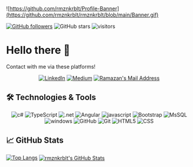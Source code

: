 ![https://github.com/rmznkrblt/Profile-Banner](https://github.com/rmznkrblt/rmznkrblt/blob/main/Banner.gif)

[![GitHub followers](https://img.shields.io/github/followers/rmznkrblt?style=social)](https://github.com/rmznkrblt?tab=followers)
![GitHub stars](https://img.shields.io/github/stars/rmznkrblt?style=social)
![visitors](https://visitor-badge.laobi.icu/badge?page_id=rmznkrblt.rmznkrblt)

# Hello there 👋

Contact with me via these platforms!

<p align="center">
<a href="https://www.linkedin.com/in/ramazankarabulut/"><img alt="LinkedIn" src="https://img.shields.io/badge/linkedin%20-%230077B5.svg?&style=for-the-badge&logo=linkedin&logoColor=white"/></a>
<a href="https://www.linkedin.com/in/ramazankarabulut/"><img alt="Medium" src="https://img.shields.io/badge/medium%20-black.svg?&style=for-the-badge&logo=medium&logoColor=white"/></a>
  <a href="mailto:r.karabulut@outlook.com.tr" target="_blank" rel="nofollow"><img alt="Ramazan's Mail Address" src="https://img.shields.io/badge/Gmail-D14836?style=for-the-badge&logo=gmail&logoColor=white" /></a></p>



## 🛠 Technologies & Tools 
<p align="center">
<img alt="c#" src="https://img.shields.io/badge/C%23-239120?style=for-the-badge&logo=c-sharp&logoColor=white"></img>
<img alt="TypeScript" src="https://img.shields.io/badge/typescript%20-%23007ACC.svg?&style=for-the-badge&logo=typescript&logoColor=white"/>
<img alt=".net" src="https://img.shields.io/badge/.NET-5C2D91?style=for-the-badge&logo=.net&logoColor=white"></img>
<img alt="Angular" src="https://img.shields.io/badge/angular%20-%23DD0031.svg?&style=for-the-badge&logo=angular&logoColor=white"/>
<img alt="javascript" src="https://img.shields.io/badge/javascript-f0db4f?style=for-the-badge&logo=javascript&logoColor=323330 "></img>
<img alt="Bootstrap" src="https://img.shields.io/badge/bootstrap%20-%23563D7C.svg?&style=for-the-badge&logo=bootstrap&logoColor=white"/>
<img alt="MsSQL" src="https://img.shields.io/badge/Microsoft_SQL_Server-CC2927?style=for-the-badge&logo=microsoft-sql-server&logoColor=white"></img>
<img alt="windows" src="https://img.shields.io/badge/Windows-0078D6?style=for-the-badge&logo=windows&logoColor=white"></img>
<img alt="GitHub" src="https://img.shields.io/badge/github%20-%23121011.svg?&style=for-the-badge&logo=github&logoColor=white"/>
<img alt="Git" src="https://img.shields.io/badge/git%20-%23F05033.svg?&style=for-the-badge&logo=git&logoColor=white"/>
<img alt="HTML5" src="https://img.shields.io/badge/html5%20-%23E34F26.svg?&style=for-the-badge&logo=html5&logoColor=white"/>
<img alt="CSS" src="https://img.shields.io/badge/css%20-%231572B6.svg?&style=for-the-badge&logo=css3&logoColor=white"/></p>

## &#x1f4c8; GitHub Stats
[![Top Langs](https://github-readme-stats.vercel.app/api/top-langs/?username=rmznkrblt&layout=compact)](https://github.com/anuraghazra/github-readme-stats)
<a href="https://github.com/rmznkrblt/rmznkrblt"> <img align="center" src="https://github-readme-stats.vercel.app/api?username=rmznkrblt&show_icons=true&line_height=27&count_private=true&title_color=6aa6f8&text_color=8a919a&icon_color=6aa6f8&bg_color=0e1116" alt="rmznkrblt's GitHub Stats" />
</a>

<!---
## 🏆 GitHub Trophies
[![trophy](https://github-profile-trophy.vercel.app/?username=rmznkrblt&theme=nord&column=7)](https://github.com/ryo-ma/github-profile-trophy)
-->


